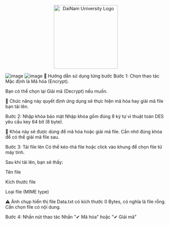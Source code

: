 <p align="center">
        <img src="dnu_logo.png" alt="DaiNam University Logo" width="200"/>
    </p>
    
![image](https://github.com/user-attachments/assets/0183db54-9235-4912-8f3c-ddccfc74bcba)
![image](https://github.com/user-attachments/assets/7e1c44dc-eda9-443e-8702-9ce81d390c5a)
📝 Hướng dẫn sử dụng từng bước
Bước 1: Chọn thao tác
Mặc định là Mã hóa (Encrypt).

Bạn có thể chọn lại Giải mã (Decrypt) nếu muốn.

📌 Chức năng này quyết định ứng dụng sẽ thực hiện mã hóa hay giải mã file bạn tải lên.

Bước 2: Nhập khóa bảo mật
Nhập khóa gồm đúng 8 ký tự vì thuật toán DES yêu cầu key 64 bit (8 byte).

📌 Khóa này sẽ được dùng để mã hóa hoặc giải mã file. Cần nhớ đúng khóa để có thể giải mã file sau.

Bước 3: Tải file lên
Có thể kéo-thả file hoặc click vào khung để chọn file từ máy tính.

Sau khi tải lên, bạn sẽ thấy:

Tên file

Kích thước file

Loại file (MIME type)

⚠️ Ảnh chụp hiển thị file Data.txt có kích thước 0 Bytes, có nghĩa là file rỗng. Cần chọn file có nội dung.

Bước 4: Nhấn nút thao tác
Nhấn "✔ Mã hóa" hoặc "✔ Giải mã"

